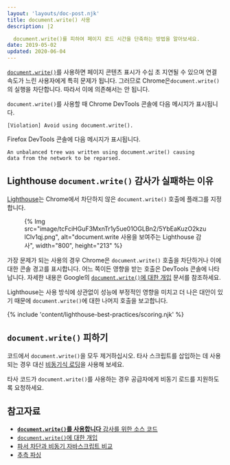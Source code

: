 ```yaml
---
layout: 'layouts/doc-post.njk'
title: document.write() 사용
description: |2

  document.write()를 피하여 페이지 로드 시간을 단축하는 방법을 알아보세요.
date: 2019-05-02
updated: 2020-06-04
---
```


[`document.write()`](https://developer.mozilla.org/docs/Web/API/Document/write)를 사용하면 페이지 콘텐츠 표시가 수십 초 지연될 수 있으며 연결 속도가 느린 사용자에게 특히 문제가 됩니다. 그러므로 Chrome은`document.write()`의 실행을 차단합니다. 따라서 이에 의존해서는 안 됩니다.

`document.write()`를 사용할 때 Chrome DevTools 콘솔에 다음 메시지가 표시됩니다.

```text
[Violation] Avoid using document.write().
```

Firefox DevTools 콘솔에 다음 메시지가 표시됩니다.

```text
An unbalanced tree was written using document.write() causing
data from the network to be reparsed.
```

## Lighthouse `document.write()` 감사가 실패하는 이유

[Lighthouse](https://developers.google.com/web/tools/lighthouse/)는 Chrome에서 차단하지 않은 `document.write()` 호출에 플래그를 지정합니다.

<figure>{% Img src="image/tcFciHGuF3MxnTr1y5ue01OGLBn2/5YbEaKuzO2kzulClv1qj.png", alt="document.write 사용을 보여주는 Lighthouse 감사", width="800", height="213" %}</figure>

가장 문제가 되는 사용의 경우 Chrome은 `document.write()` 호출을 차단하거나 이에 대한 콘솔 경고를 표시합니다. 어느 쪽이든 영향을 받는 호출은 DevTools 콘솔에 나타납니다. 자세한 내용은 Google의 <a href="https://developers.google.com/web/updates/2016/08/removing-document-write" data-md-type="link">`document.write()`에 대한 개입</a> 문서를 참조하세요.

Lighthouse는 사용 방식에 상관없이 성능에 부정적인 영향을 미치고 더 나은 대안이 있기 때문에 `document.write()`에 대한 나머지 호출을 보고합니다.

{% include 'content/lighthouse-best-practices/scoring.njk' %}

## `document.write()` 피하기

코드에서 `document.write()`을 모두 제거하십시오. 타사 스크립트를 삽입하는 데 사용되는 경우 대신 [비동기식 로딩](https://developers.google.com/web/fundamentals/performance/critical-rendering-path/adding-interactivity-with-javascript#parser_blocking_versus_asynchronous_javascript)을 사용해 보세요.

타사 코드가 `document.write()`를 사용하는 경우 공급자에게 비동기 로드를 지원하도록 요청하세요.

## 참고자료

- [**`document.write()`를 사용합니다** 감사를 위한 소스 코드](https://github.com/GoogleChrome/lighthouse/blob/master/lighthouse-core/audits/dobetterweb/no-document-write.js)
- [`document.write()`에 대한 개입](https://developers.google.com/web/updates/2016/08/removing-document-write)
- [파서 차단과 비동기 자바스크립트 비교](https://developers.google.com/web/fundamentals/performance/critical-rendering-path/adding-interactivity-with-javascript#parser_blocking_versus_asynchronous_javascript)
- [추측 파싱](https://developer.mozilla.org/docs/Glossary/speculative_parsing)
